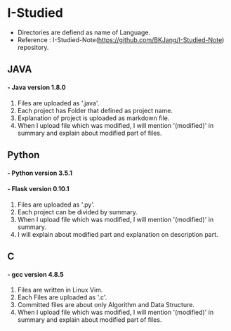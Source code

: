 # I-Studied
- Directories are defiend as name of Language.
- Reference : I-Studied-Note(https://github.com/BKJang/I-Studied-Note) repository.

## JAVA
#### - Java version 1.8.0

1. Files are uploaded as '.java'.
2. Each project has Folder that defined as project name.
3. Explanation of project is uploaded as markdown file.
4. When I upload file which was modified, I will mention '(modified)' in summary and explain about modified part of files.

## Python
#### - Python version 3.5.1
#### - Flask version 0.10.1

1. Files are uploaded as '.py'.
2. Each project can be divided by summary.
3. When I upload file which was modified, I will mention '(modified)' in summary.
4. I will explain about modified part and explanation on description part. 

## C
#### - gcc version 4.8.5

1. Files are written in Linux Vim.
2. Each Files are uploaded as '.c'.
3. Committed files are about only Algorithm and Data Structure.
4. When I upload file which was modified, I will mention '(modified)' in summary and explain about modified part of files.
